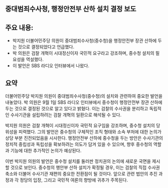 ## 중대범죄수사청, 행정안전부 산하 설치 결정 보도

## 주요 내용:
*   박지원 더불어민주당 의원이 중대범죄수사청(중수청)을 행정안전부 장관 산하에 두는 것으로 결정되었다고 언급했다.
*   박 의원은 검찰 개혁이 시대정신이자 국민적 요구라고 강조하며, 중수청 설치의 필요성을 역설했다.
*   이 발언은 SBS 라디오 인터뷰에서 나왔다.

## 요약

더불어민주당 박지원 의원이 중대범죄수사청(중수청)의 설치와 관련하여 중요한 발언을 내놓았다. 박 의원은 9월 1일 SBS 라디오 인터뷰에서 중수청이 행정안전부 장관 산하에 두는 것으로 결정된 것으로 알고 있다고 밝혔다. 이는 검찰의 수사권을 분리하고 독립적인 수사기관을 설립하려는 검찰 개혁의 일환으로 해석될 수 있다.

박지원 의원은 검찰 개혁이 시대정신이자 국민적 요구임을 강조하며, 중수청 설치의 당위성을 피력했다. 그의 발언은 중수청의 구체적인 조직 형태와 소속 부처에 대한 논의가 상당 부분 진전되었음을 시사한다. 행정안전부 산하에 중수청을 두는 방안은 수사기관의 정치적 중립성과 독립성을 확보하려는 의도가 담겨 있을 수 있으며, 향후 중수청의 역할과 기능에 대한 추가적인 논의가 예상된다.

이번 박지원 의원의 발언은 중수청 설치를 둘러싼 정치권의 논의에 새로운 국면을 제시할 것으로 보인다. 중수청의 행안부 산하 설치가 확정될 경우, 이는 검찰의 직접 수사권 축소와 더불어 수사기관 재편의 중요한 전환점이 될 것이다. 앞으로 관련 법안의 추진 과정과 각 정당의 입장, 그리고 국민적 여론의 향방에 귀추가 주목된다.